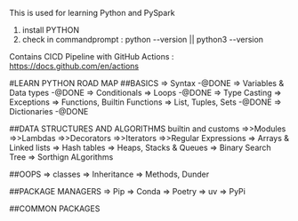This is used for learning Python and PySpark
1) install PYTHON 
2) check in commandprompt : python --version || python3 --version


Contains CICD Pipeline with GitHub Actions : https://docs.github.com/en/actions



#LEARN PYTHON ROAD MAP
##BASICS
=> Syntax -@DONE
=> Variables & Data types -@DONE
=> Conditionals
=> Loops -@DONE
=> Type Casting
=> Exceptions
=> Functions, Builtin Functions
=> List, Tuples, Sets -@DONE
=> Dictionaries -@DONE

##DATA STRUCTURES AND ALGORITHMS
builtin and customs
=>>Modules
=>>Lambdas
=>>Decorators
=>>Iterators
=>>Regular Expressions
=> Arrays & Linked lists
=> Hash tables
=> Heaps, Stacks & Queues
=> Binary Search Tree
=> Sorthign ALgorithms

 ##OOPS
 => classes
 => Inheritance
 => Methods, Dunder

 ##PACKAGE MANAGERS
 => Pip 
 => Conda
 => Poetry
 => uv
 => PyPi

 ##COMMON PACKAGES
 
